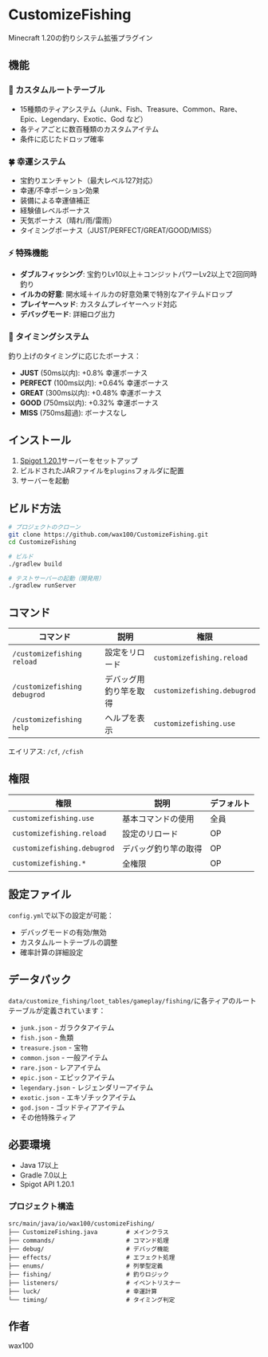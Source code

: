 # CustomizeFishing

Minecraft 1.20の釣りシステム拡張プラグイン

## 機能

### 🎣 カスタムルートテーブル

- 15種類のティアシステム（Junk、Fish、Treasure、Common、Rare、Epic、Legendary、Exotic、God など）
- 各ティアごとに数百種類のカスタムアイテム
- 条件に応じたドロップ確率

### 🍀 幸運システム

- 宝釣りエンチャント（最大レベル127対応）
- 幸運/不幸ポーション効果
- 装備による幸運値補正
- 経験値レベルボーナス
- 天気ボーナス（晴れ/雨/雷雨）
- タイミングボーナス（JUST/PERFECT/GREAT/GOOD/MISS）

### ⚡ 特殊機能

- **ダブルフィッシング**: 宝釣りLv10以上＋コンジットパワーLv2以上で2回同時釣り
- **イルカの好意**: 開水域＋イルカの好意効果で特別なアイテムドロップ
- **プレイヤーヘッド**: カスタムプレイヤーヘッド対応
- **デバッグモード**: 詳細ログ出力

### 🎯 タイミングシステム

釣り上げのタイミングに応じたボーナス：

- **JUST** (50ms以内): +0.8% 幸運ボーナス
- **PERFECT** (100ms以内): +0.64% 幸運ボーナス
- **GREAT** (300ms以内): +0.48% 幸運ボーナス
- **GOOD** (750ms以内): +0.32% 幸運ボーナス
- **MISS** (750ms超過): ボーナスなし

## インストール

1. [Spigot 1.20.1](https://hub.spigotmc.org/nexus/content/repositories/snapshots/)サーバーをセットアップ
2. ビルドされたJARファイルを`plugins`フォルダに配置
3. サーバーを起動

## ビルド方法

```bash
# プロジェクトのクローン
git clone https://github.com/wax100/CustomizeFishing.git
cd CustomizeFishing

# ビルド
./gradlew build

# テストサーバーの起動（開発用）
./gradlew runServer
```

## コマンド

| コマンド                         | 説明          | 権限                          |
|------------------------------|-------------|-----------------------------|
| `/customizefishing reload`   | 設定をリロード     | `customizefishing.reload`   |
| `/customizefishing debugrod` | デバッグ用釣り竿を取得 | `customizefishing.debugrod` |
| `/customizefishing help`     | ヘルプを表示      | `customizefishing.use`      |

エイリアス: `/cf`, `/cfish`

## 権限

| 権限                          | 説明         | デフォルト |
|-----------------------------|------------|-------|
| `customizefishing.use`      | 基本コマンドの使用  | 全員    |
| `customizefishing.reload`   | 設定のリロード    | OP    |
| `customizefishing.debugrod` | デバッグ釣り竿の取得 | OP    |
| `customizefishing.*`        | 全権限        | OP    |

## 設定ファイル

`config.yml`で以下の設定が可能：

- デバッグモードの有効/無効
- カスタムルートテーブルの調整
- 確率計算の詳細設定

## データパック

`data/customize_fishing/loot_tables/gameplay/fishing/`に各ティアのルートテーブルが定義されています：

- `junk.json` - ガラクタアイテム
- `fish.json` - 魚類
- `treasure.json` - 宝物
- `common.json` - 一般アイテム
- `rare.json` - レアアイテム
- `epic.json` - エピックアイテム
- `legendary.json` - レジェンダリーアイテム
- `exotic.json` - エキゾチックアイテム
- `god.json` - ゴッドティアアイテム
- その他特殊ティア

## 必要環境

- Java 17以上
- Gradle 7.0以上
- Spigot API 1.20.1

### プロジェクト構造

```
src/main/java/io/wax100/customizeFishing/
├── CustomizeFishing.java        # メインクラス
├── commands/                    # コマンド処理
├── debug/                       # デバッグ機能
├── effects/                     # エフェクト処理
├── enums/                       # 列挙型定義
├── fishing/                     # 釣りロジック
├── listeners/                   # イベントリスナー
├── luck/                        # 幸運計算
└── timing/                      # タイミング判定
```

## 作者

wax100
